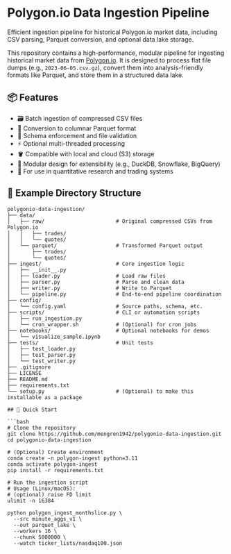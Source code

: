 # Polygon.io Data Ingestion Pipeline

Efficient ingestion pipeline for historical Polygon.io market data, including CSV parsing, Parquet conversion, and optional data lake storage.

This repository contains a high-performance, modular pipeline for ingesting historical market data from [Polygon.io](https://polygon.io/). It is designed to process flat file dumps (e.g., `2023-06-05.csv.gz`), convert them into analysis-friendly formats like Parquet, and store them in a structured data lake.

## 📦 Features

- 🗃️ Batch ingestion of compressed CSV files
- 🧱 Conversion to columnar Parquet format
- 🧪 Schema enforcement and file validation
- ⚡ Optional multi-threaded processing
- 🪣 Compatible with local and cloud (S3) storage
- 🧩 Modular design for extensibility (e.g., DuckDB, Snowflake, BigQuery)
- 🧭 For use in quantitative research and trading systems

## 📂 Example Directory Structure

```text
polygonio-data-ingestion/
├── data/
│   ├── raw/                       # Original compressed CSVs from Polygon.io
│   │   ├── trades/
│   │   └── quotes/
│   └── parquet/                   # Transformed Parquet output
│       ├── trades/
│       └── quotes/
├── ingest/                        # Core ingestion logic
│   ├── __init__.py
│   ├── loader.py                  # Load raw files
│   ├── parser.py                  # Parse and clean data
│   ├── writer.py                  # Write to Parquet
│   └── pipeline.py                # End-to-end pipeline coordination
├── config/
│   └── config.yaml                # Source paths, schema, etc.
├── scripts/                       # CLI or automation scripts
│   ├── run_ingestion.py
│   └── cron_wrapper.sh            # (Optional) for cron jobs
├── notebooks/                     # Optional notebooks for demos
│   └── visualize_sample.ipynb
├── tests/                         # Unit tests
│   ├── test_loader.py
│   ├── test_parser.py
│   └── test_writer.py
├── .gitignore
├── LICENSE
├── README.md
├── requirements.txt
└── setup.py                       # (Optional) to make this installable as a package

## 🚀 Quick Start

```bash
# Clone the repository
git clone https://github.com/mengren1942/polygonio-data-ingestion.git
cd polygonio-data-ingestion

# (Optional) Create environment
conda create -n polygon-ingest python=3.11
conda activate polygon-ingest
pip install -r requirements.txt

# Run the ingestion script
# Usage (Linux/macOS):
# (optional) raise FD limit
ulimit -n 16384

python polygon_ingest_monthslice.py \
  --src minute_aggs_v1 \
  --out parquet_lake \
  --workers 16 \
  --chunk 5000000 \
  --watch ticker_lists/nasdaq100.json
